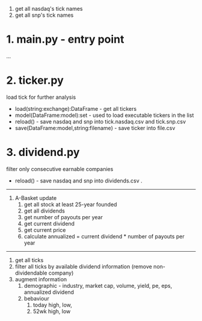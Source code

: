 
1. get all nasdaq's tick names
2. get all snp's tick names
   

# 1. main.py - entry point 
...


# 2. ticker.py
load tick for further analysis

- load(string:exchange):DataFrame - get all tickers 
- model(DataFrame:model):set - used to load executable tickers in the list 
- reload() - save nasdaq and snp into tick.nasdaq.csv and tick.snp.csv
- save(DataFrame:model,string:filename) - save ticker into file.csv

# 3. dividend.py
filter only consecutive earnable companies

- reload() - save nasdaq and snp into dividends.csv
.
------------------------------------------------

1. A-Basket update
   1. get all stock at least 25-year founded 
   2. get all dividends 
   3. get number of payouts per year
   4. get current dividend
   5. get current price
   6. calculate annualized =  current dividend * number of payouts per year



--- 
1. get all ticks
2. filter all ticks by available dividend information (remove non-dividendable company)
3. augment information
   1. demographic - industry, market cap, volume, yield, pe, eps, annualized dividend
   2. bebaviour
      1. today high, low, 
      2. 52wk high, low 